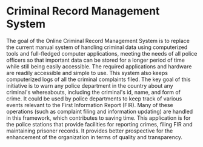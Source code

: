 # Criminal Record Management System

The goal of the Online Criminal Record Management System is to replace the current manual system of handling criminal data using computerized tools and full-fledged computer applications, meeting the needs of all police officers so that important data can be stored for a longer period of time while still being easily accessible. The required applications and hardware are readily accessible and simple to  use. This  system  also  keeps  computerized logs of all the criminal complaints filed. The key goal of this initiative is to warn  any police  department in  the  country about any criminal's whereabouts, including the criminal's id, name, and form of crime. It could be used by police departments to keep track of various events relevant to the First Information Report (FIR). Many of these operations (such as complaint filing and information updating) are handled in this framework, which contributes to saving time. This application is for the police stations that provide facilities for reporting crimes, filing FIR and maintaining prisoner records. It provides better prospective for the enhancement of the organization in terms of quality and transparency.
